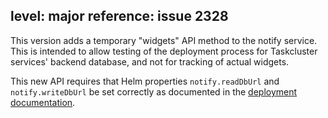 level: major
reference: issue 2328
---
This version adds a temporary "widgets" API method to the notify service.  This is intended to allow testing of the deployment process for Taskcluster services' backend database, and not for tracking of actual widgets.

This new API requires that Helm properties `notify.readDbUrl` and `notify.writeDbUrl` be set correctly as documented in the [deployment documentation](https://docs.taskcluster.net/docs/manual/deploying/database).
